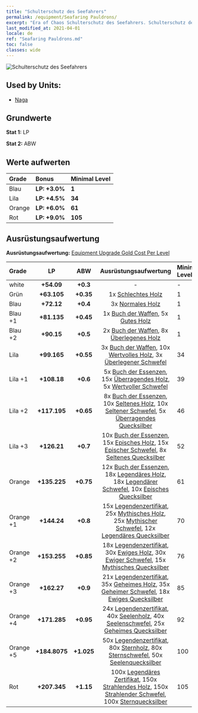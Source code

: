 ```yaml
---
title: "Schulterschutz des Seefahrers"
permalink: /equipment/Seafaring Pauldrons/
excerpt: "Era of Chaos Schulterschutz des Seefahrers. Schulterschutz des Seefahrers"
last_modified_at: 2021-04-01
locale: de
ref: "Seafaring Pauldrons.md"
toc: false
classes: wide
---
```


  ![Schulterschutz des Seefahrers](/images/e/e_6062.png)

## Used by Units:

* [Naga](/de/units/Naga/) 


## Grundwerte
 **Stat 1:** LP

 **Stat 2:** ABW

## Werte aufwerten

  |     Grade    |   Bonus | Minimal Level | 
  |:-------------|:--------|:--------------| 
  | Blau | **LP: +3.0%** | **1** | 
  | Lila | **LP: +4.5%** | **34** | 
  | Orange | **LP: +6.0%** | **61** | 
  | Rot | **LP: +9.0%** | **105** | 


## Ausrüstungsaufwertung
 **Ausrüstungsaufwertung:** [Equipment Upgrade Gold Cost Per Level](/equipment/EquipmentUpgradeCostPerLevel/) 

  |          Grade      | LP | ABW | Ausrüstungsaufwertung | Minimal Level |
  |:--------------------|:---------:|:---------:|:----------------:|:--------------|
  | white | **+54.09** | **+0.3** | - | - |
  | Grün | **+63.105** | **+0.35** | 1x [Schlechtes Holz](/de/Items/mat_1/) | 1 |
  | Blau | **+72.12** | **+0.4** | 3x [Normales Holz](/de/Items/mat_7/) | 1 |
  | Blau +1 | **+81.135** | **+0.45** | 1x [Buch der Waffen](/de/Items/mat_18/), 5x [Gutes Holz](/de/Items/mat_13/) | 1 |
  | Blau +2 | **+90.15** | **+0.5** | 2x [Buch der Waffen](/de/Items/mat_25/), 8x [Überlegenes Holz](/de/Items/mat_20/) | 1 |
  | Lila | **+99.165** | **+0.55** | 3x [Buch der Waffen](/de/Items/mat_32/), 10x [Wertvolles Holz](/de/Items/mat_27/), 3x [Überlegener Schwefel](/de/Items/mat_22/) | 34 |
  | Lila +1 | **+108.18** | **+0.6** | 5x [Buch der Essenzen](/de/Items/mat_39/), 15x [Überragendes Holz](/de/Items/mat_34/), 5x [Wertvoller Schwefel](/de/Items/mat_29/) | 39 |
  | Lila +2 | **+117.195** | **+0.65** | 8x [Buch der Essenzen](/de/Items/mat_46/), 10x [Seltenes Holz](/de/Items/mat_41/), 10x [Seltener Schwefel](/de/Items/mat_43/), 5x [Überragendes Quecksilber](/de/Items/mat_35/) | 46 |
  | Lila +3 | **+126.21** | **+0.7** | 10x [Buch der Essenzen](/de/Items/mat_53/), 15x [Episches Holz](/de/Items/mat_48/), 15x [Epischer Schwefel](/de/Items/mat_50/), 8x [Seltenes Quecksilber](/de/Items/mat_42/) | 52 |
  | Orange | **+135.225** | **+0.75** | 12x [Buch der Essenzen](/de/Items/mat_60/), 18x [Legendäres Holz](/de/Items/mat_55/), 18x [Legendärer Schwefel](/de/Items/mat_57/), 10x [Episches Quecksilber](/de/Items/mat_49/) | 61 |
  | Orange +1 | **+144.24** | **+0.8** | 15x [Legendenzertifikat](/de/Items/mat_67/), 25x [Mythisches Holz](/de/Items/mat_62/), 25x [Mythischer Schwefel](/de/Items/mat_64/), 12x [Legendäres Quecksilber](/de/Items/mat_56/) | 70 |
  | Orange +2 | **+153.255** | **+0.85** | 18x [Legendenzertifikat](/de/Items/mat_74/), 30x [Ewiges Holz](/de/Items/mat_69/), 30x [Ewiger Schwefel](/de/Items/mat_71/), 15x [Mythisches Quecksilber](/de/Items/mat_63/) | 76 |
  | Orange +3 | **+162.27** | **+0.9** | 21x [Legendenzertifikat](/de/Items/mat_81/), 35x [Geheimes Holz](/de/Items/mat_76/), 35x [Geheimer Schwefel](/de/Items/mat_78/), 18x [Ewiges Quecksilber](/de/Items/mat_70/) | 85 |
  | Orange +4 | **+171.285** | **+0.95** | 24x [Legendenzertifikat](/de/Items/mat_88/), 40x [Seelenholz](/de/Items/mat_83/), 40x [Seelenschwefel](/de/Items/mat_85/), 25x [Geheimes Quecksilber](/de/Items/mat_77/) | 92 |
  | Orange +5 | **+184.8075** | **+1.025** | 50x [Legendenzertifikat](/de/Items/mat_95/), 80x [Sternholz](/de/Items/mat_90/), 80x [Sternschwefel](/de/Items/mat_92/), 50x [Seelenquecksilber](/de/Items/mat_84/) | 100 |
  | Rot | **+207.345** | **+1.15** | 100x [Legendäres Zertifikat](/de/Items/mat_102/), 150x [Strahlendes Holz](/de/Items/mat_97/), 150x [Strahlender Schwefel](/de/Items/mat_99/), 100x [Sternquecksilber](/de/Items/mat_91/) | 105 |

